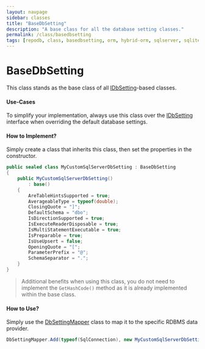 ```yaml
---
layout: navpage
sidebar: classes
title: "BaseDbSetting"
description: "A base class for all the database setting classes."
permalink: /class/basedbsetting
tags: [repodb, class, basedbsetting, orm, hybrid-orm, sqlserver, sqlite, mysql, postgresql]
---
```


# BaseDbSetting

This class stands as the base class of all [IDbSetting](/interface/idbsetting)-based classes.

#### Use-Cases

To simplify your implementation, always use this class over the [IDbSetting](/interface/idbsetting) interface when overriding the default database settings.

#### How to Implement?

Simply create a class that inherits this class, then set the properties in the constructor.

```csharp
public sealed class MyCustomSqlServerDbSetting : BaseDbSetting
{
    public MyCustomSqlServerDbSetting()
        : base()
    {
        AreTableHintsSupported = true;
        AverageableType = typeof(double);
        ClosingQuote = "]";
        DefaultSchema = "dbo";
        IsDirectionSupported = true;
        IsExecuteReaderDisposable = true;
        IsMultiStatementExecutable = true;
        IsPreparable = true;
        IsUseUpsert = false;
        OpeningQuote = "[";
        ParameterPrefix = "@";
        SchemaSeparator = ".";
    }
}
```

> Additional benefits when using this class, you do not need to implement the `GetHashCode()` method as it is already implemented within the base class.

#### How to Use?

Simply use the [DbSettingMapper](/mapper/dbsettingmapper) class to map it to the specific RDBMS data provider.

```csharp
DbSettingMapper.Add(typeof(SqlConnection), new MyCustomSqlServerDbSetting(), true);
```